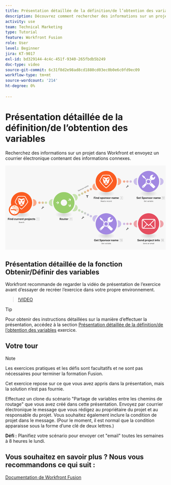 ```yaml
---
title: Présentation détaillée de la définition/de l’obtention des variables
description: Découvrez comment rechercher des informations sur un projet dans Workfront et envoyer un courrier électronique contenant des informations connexes dans [!DNL Adobe Workfront Fusion].
activity: use
team: Technical Marketing
type: Tutorial
feature: Workfront Fusion
role: User
level: Beginner
jira: KT-9017
exl-id: bd329144-4c4c-451f-9340-265fbdb5b249
doc-type: video
source-git-commit: 6c31f8d2e98ad8cd1880cd03ec0b0e6c0fd9ec09
workflow-type: tm+mt
source-wordcount: '214'
ht-degree: 0%

---
```


# Présentation détaillée de la définition/de l’obtention des variables

Recherchez des informations sur un projet dans Workfront et envoyez un courrier électronique contenant des informations connexes.

![Une image du scénario Fusion](assets/universal-connectors-and-routing-8.png)

## Présentation détaillée de la fonction Obtenir/Définir des variables

Workfront recommande de regarder la vidéo de présentation de l’exercice avant d’essayer de recréer l’exercice dans votre propre environnement.

>[!VIDEO](https://video.tv.adobe.com/v/335276/?quality=12&learn=on)

>[!TIP]
>
>Pour obtenir des instructions détaillées sur la manière d’effectuer la présentation, accédez à la section [Présentation détaillée de la définition/de l’obtention des variables](https://experienceleague.adobe.com/docs/workfront-learn/tutorials-workfront/fusion/exercises/set-get-variables.html?lang=en) exercice.

## Votre tour

>[!NOTE]
>
>Les exercices pratiques et les défis sont facultatifs et ne sont pas nécessaires pour terminer la formation Fusion.

Cet exercice repose sur ce que vous avez appris dans la présentation, mais la solution n’est pas fournie.

Effectuez un clone du scénario &quot;Partage de variables entre les chemins de routage&quot; que vous avez créé dans cette présentation. Envoyez par courrier électronique le message que vous rédigez au propriétaire du projet et au responsable du projet. Vous souhaitez également inclure la condition de projet dans le message. (Pour le moment, il est normal que la condition apparaisse sous la forme d’une clé de deux lettres.)

**Défi :** Planifiez votre scénario pour envoyer cet &quot;email&quot; toutes les semaines à 8 heures le lundi.

## Vous souhaitez en savoir plus ? Nous vous recommandons ce qui suit :

[Documentation de Workfront Fusion](https://experienceleague.adobe.com/docs/workfront/using/adobe-workfront-fusion/workfront-fusion-2.html?lang=en)
